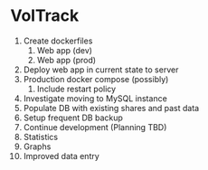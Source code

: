 # VolTrack

1. Create dockerfiles
    1. Web app (dev)
    1. Web app (prod)
2. Deploy web app in current state to server
3. Production docker compose (possibly)
    1. Include restart policy
4. Investigate moving to MySQL instance
5. Populate DB with existing shares and past data
6. Setup frequent DB backup
7. Continue development (Planning TBD)
  1. Statistics
  2. Graphs
  3. Improved data entry